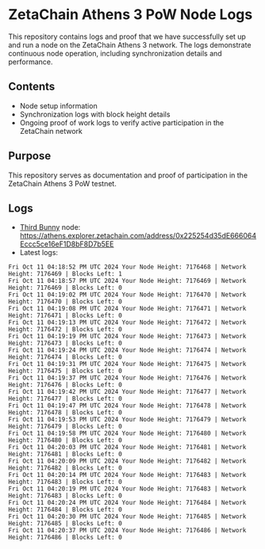 # ZetaChain Athens 3 PoW Node Logs
This repository contains logs and proof that we have successfully set up and run a node on the ZetaChain Athens 3 network. The logs demonstrate continuous node operation, including synchronization details and performance.

## Contents
- Node setup information
- Synchronization logs with block height details
- Ongoing proof of work logs to verify active participation in the ZetaChain network

## Purpose
This repository serves as documentation and proof of participation in the ZetaChain Athens 3 PoW testnet.

## Logs

- [Third Bunny](https://thirdbunny.xyz/) node: https://athens.explorer.zetachain.com/address/0x225254d35dE666064Eccc5ce16eF1D8bF8D7b5EE
- Latest logs:
```
Fri Oct 11 04:18:52 PM UTC 2024 Your Node Height: 7176468 | Network Height: 7176469 | Blocks Left: 1
Fri Oct 11 04:18:57 PM UTC 2024 Your Node Height: 7176469 | Network Height: 7176469 | Blocks Left: 0
Fri Oct 11 04:19:02 PM UTC 2024 Your Node Height: 7176470 | Network Height: 7176470 | Blocks Left: 0
Fri Oct 11 04:19:08 PM UTC 2024 Your Node Height: 7176471 | Network Height: 7176471 | Blocks Left: 0
Fri Oct 11 04:19:13 PM UTC 2024 Your Node Height: 7176472 | Network Height: 7176472 | Blocks Left: 0
Fri Oct 11 04:19:19 PM UTC 2024 Your Node Height: 7176473 | Network Height: 7176473 | Blocks Left: 0
Fri Oct 11 04:19:24 PM UTC 2024 Your Node Height: 7176474 | Network Height: 7176474 | Blocks Left: 0
Fri Oct 11 04:19:31 PM UTC 2024 Your Node Height: 7176475 | Network Height: 7176475 | Blocks Left: 0
Fri Oct 11 04:19:37 PM UTC 2024 Your Node Height: 7176476 | Network Height: 7176476 | Blocks Left: 0
Fri Oct 11 04:19:42 PM UTC 2024 Your Node Height: 7176477 | Network Height: 7176477 | Blocks Left: 0
Fri Oct 11 04:19:47 PM UTC 2024 Your Node Height: 7176478 | Network Height: 7176478 | Blocks Left: 0
Fri Oct 11 04:19:53 PM UTC 2024 Your Node Height: 7176479 | Network Height: 7176479 | Blocks Left: 0
Fri Oct 11 04:19:58 PM UTC 2024 Your Node Height: 7176480 | Network Height: 7176480 | Blocks Left: 0
Fri Oct 11 04:20:03 PM UTC 2024 Your Node Height: 7176481 | Network Height: 7176481 | Blocks Left: 0
Fri Oct 11 04:20:09 PM UTC 2024 Your Node Height: 7176482 | Network Height: 7176482 | Blocks Left: 0
Fri Oct 11 04:20:14 PM UTC 2024 Your Node Height: 7176483 | Network Height: 7176483 | Blocks Left: 0
Fri Oct 11 04:20:19 PM UTC 2024 Your Node Height: 7176483 | Network Height: 7176483 | Blocks Left: 0
Fri Oct 11 04:20:24 PM UTC 2024 Your Node Height: 7176484 | Network Height: 7176484 | Blocks Left: 0
Fri Oct 11 04:20:30 PM UTC 2024 Your Node Height: 7176485 | Network Height: 7176485 | Blocks Left: 0
Fri Oct 11 04:20:37 PM UTC 2024 Your Node Height: 7176486 | Network Height: 7176486 | Blocks Left: 0
```

